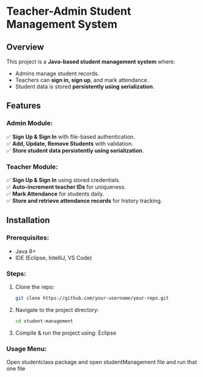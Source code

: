 # Teacher-Admin Student Management System

## Overview
This project is a **Java-based student management system** where:
- Admins manage student records.
- Teachers can **sign in, sign up**, and mark attendance.
- Student data is stored **persistently using serialization**.

## Features
### Admin Module:
✅ **Sign Up & Sign In** with file-based authentication.  
✅ **Add, Update, Remove Students** with validation.  
✅ **Store student data persistently using serialization**.  

### Teacher Module:
✅ **Sign Up & Sign In** using stored credentials.  
✅ **Auto-increment teacher IDs** for uniqueness.  
✅ **Mark Attendance** for students daily.  
✅ **Store and retrieve attendance records** for history tracking.  

## Installation
### Prerequisites:
- Java 8+  
- IDE (Eclipse, IntelliJ, VS Code)  

### Steps:
1. Clone the repo:  
   ```sh
   git clone https://github.com/your-username/your-repo.git
2. Navigate to the project directory:
   ```sh
   cd student-management
3. Compile & run the project using:
   Eclipse

### Usage Menu:
Open studentclass package and open studentManagement file and run that one file
